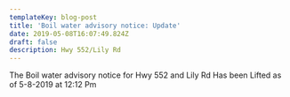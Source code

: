 ```yaml
---
templateKey: blog-post
title: 'Boil water advisory notice: Update'
date: 2019-05-08T16:07:49.824Z
draft: false
description: Hwy 552/Lily Rd
---
```

The Boil water advisory notice for Hwy 552 and Lily Rd Has been Lifted as of 5-8-2019 at 12:12 Pm
